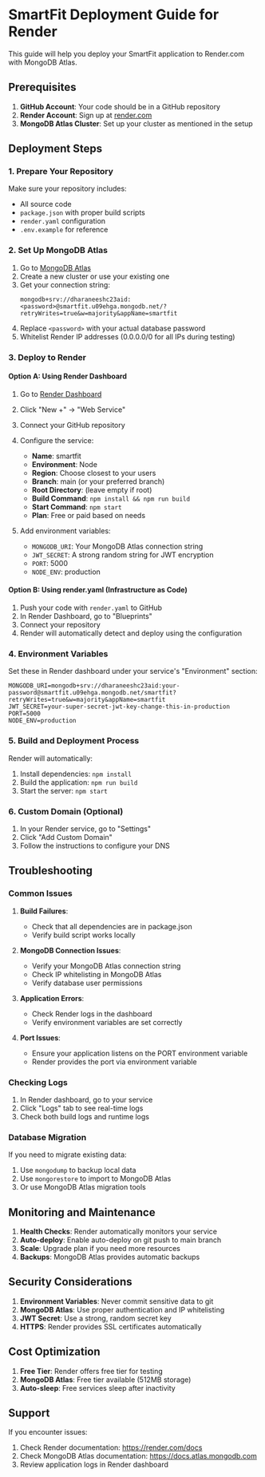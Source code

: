 # SmartFit Deployment Guide for Render

This guide will help you deploy your SmartFit application to Render.com with MongoDB Atlas.

## Prerequisites

1. **GitHub Account**: Your code should be in a GitHub repository
2. **Render Account**: Sign up at [render.com](https://render.com)
3. **MongoDB Atlas Cluster**: Set up your cluster as mentioned in the setup

## Deployment Steps

### 1. Prepare Your Repository

Make sure your repository includes:
- All source code
- `package.json` with proper build scripts
- `render.yaml` configuration
- `.env.example` for reference

### 2. Set Up MongoDB Atlas

1. Go to [MongoDB Atlas](https://www.mongodb.com/cloud/atlas)
2. Create a new cluster or use your existing one
3. Get your connection string:
   ```
   mongodb+srv://dharaneeshc23aid:<password>@smartfit.u09ehga.mongodb.net/?retryWrites=true&w=majority&appName=smartfit
   ```
4. Replace `<password>` with your actual database password
5. Whitelist Render IP addresses (0.0.0.0/0 for all IPs during testing)

### 3. Deploy to Render

#### Option A: Using Render Dashboard

1. Go to [Render Dashboard](https://dashboard.render.com)
2. Click "New +" → "Web Service"
3. Connect your GitHub repository
4. Configure the service:
   - **Name**: smartfit
   - **Environment**: Node
   - **Region**: Choose closest to your users
   - **Branch**: main (or your preferred branch)
   - **Root Directory**: (leave empty if root)
   - **Build Command**: `npm install && npm run build`
   - **Start Command**: `npm start`
   - **Plan**: Free or paid based on needs

5. Add environment variables:
   - `MONGODB_URI`: Your MongoDB Atlas connection string
   - `JWT_SECRET`: A strong random string for JWT encryption
   - `PORT`: 5000
   - `NODE_ENV`: production

#### Option B: Using render.yaml (Infrastructure as Code)

1. Push your code with `render.yaml` to GitHub
2. In Render Dashboard, go to "Blueprints"
3. Connect your repository
4. Render will automatically detect and deploy using the configuration

### 4. Environment Variables

Set these in Render dashboard under your service's "Environment" section:

```env
MONGODB_URI=mongodb+srv://dharaneeshc23aid:your-password@smartfit.u09ehga.mongodb.net/smartfit?retryWrites=true&w=majority&appName=smartfit
JWT_SECRET=your-super-secret-jwt-key-change-this-in-production
PORT=5000
NODE_ENV=production
```

### 5. Build and Deployment Process

Render will automatically:
1. Install dependencies: `npm install`
2. Build the application: `npm run build`
3. Start the server: `npm start`

### 6. Custom Domain (Optional)

1. In your Render service, go to "Settings"
2. Click "Add Custom Domain"
3. Follow the instructions to configure your DNS

## Troubleshooting

### Common Issues

1. **Build Failures**:
   - Check that all dependencies are in package.json
   - Verify build script works locally

2. **MongoDB Connection Issues**:
   - Verify your MongoDB Atlas connection string
   - Check IP whitelisting in MongoDB Atlas
   - Verify database user permissions

3. **Application Errors**:
   - Check Render logs in the dashboard
   - Verify environment variables are set correctly

4. **Port Issues**:
   - Ensure your application listens on the PORT environment variable
   - Render provides the port via environment variable

### Checking Logs

1. In Render dashboard, go to your service
2. Click "Logs" tab to see real-time logs
3. Check both build logs and runtime logs

### Database Migration

If you need to migrate existing data:
1. Use `mongodump` to backup local data
2. Use `mongorestore` to import to MongoDB Atlas
3. Or use MongoDB Atlas migration tools

## Monitoring and Maintenance

1. **Health Checks**: Render automatically monitors your service
2. **Auto-deploy**: Enable auto-deploy on git push to main branch
3. **Scale**: Upgrade plan if you need more resources
4. **Backups**: MongoDB Atlas provides automatic backups

## Security Considerations

1. **Environment Variables**: Never commit sensitive data to git
2. **MongoDB Atlas**: Use proper authentication and IP whitelisting
3. **JWT Secret**: Use a strong, random secret key
4. **HTTPS**: Render provides SSL certificates automatically

## Cost Optimization

1. **Free Tier**: Render offers free tier for testing
2. **MongoDB Atlas**: Free tier available (512MB storage)
3. **Auto-sleep**: Free services sleep after inactivity

## Support

If you encounter issues:
1. Check Render documentation: https://render.com/docs
2. Check MongoDB Atlas documentation: https://docs.atlas.mongodb.com
3. Review application logs in Render dashboard
